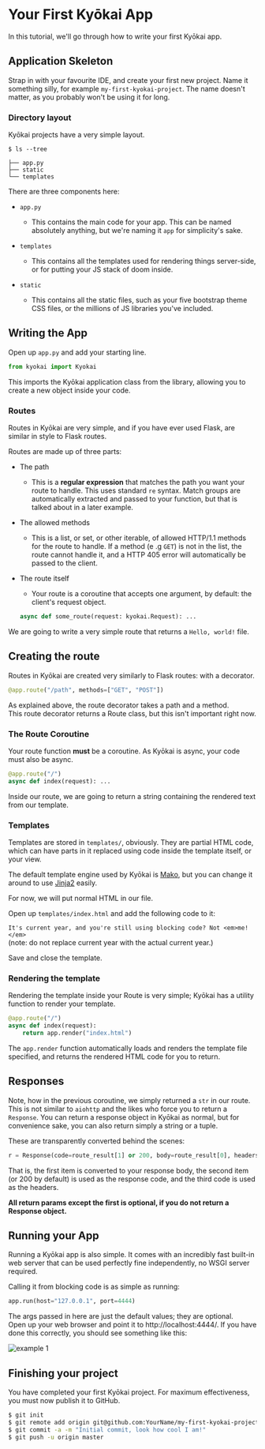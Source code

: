 # Your First Kyōkai App

In this tutorial, we'll go through how to write your first Kyōkai app.

## Application Skeleton

Strap in with your favourite IDE, and create your first new project. Name it something silly, for example 
`my-first-kyokai-project`. The name doesn't matter, as you probably won't be using it for long.

### Directory layout

Kyōkai projects have a very simple layout.

```
$ ls --tree                                                                                                            

├── app.py
├── static
└── templates
```

There are three components here:

 - `app.py`
 	- This contains the main code for your app. This can be named absolutely anything, but we're naming it `app` for 
 	simplicity's sake.
 	
 - `templates`
 	- This contains all the templates used for rendering things server-side, or for putting your JS stack of doom 
 	inside.
 	
 - `static`
 	- This contains all the static files, such as your five bootstrap theme CSS files, or the millions of JS 
 	libraries you've included.
 	
## Writing the App

Open up `app.py` and add your starting line.

```python
from kyokai import Kyokai
```

This imports the Kyōkai application class from the library, allowing you to create a new object inside your code.

### Routes

Routes in Kyōkai are very simple, and if you have ever used Flask, are similar in style to Flask routes.

Routes are made up of three parts:

 - The path
 	- This is a **regular expression** that matches the path you want your route to handle. This uses standard `re` 
 	syntax. Match groups are automatically extracted and passed to your function, but that is talked about in a later
 	 example.
 	 
 - The allowed methods
 	- This is a list, or set, or other iterable, of allowed HTTP/1.1 methods for the route to handle. If a method (e
 	.g `GET`) is not in the list, the route cannot handle it, and a HTTP 405 error will automatically be passed to 
 	the client.
 	
 - The route itself
 	- Your route is a coroutine that accepts one argument, by default: the client's request object.
 	
 	```python
 	async def some_route(request: kyokai.Request): ...
 	```
 	
We are going to write a very simple route that returns a `Hello, world!` file.

## Creating the route

Routes in Kyōkai are created very similarly to Flask routes: with a decorator.

```python
@app.route("/path", methods=["GET", "POST"])
```

As explained above, the route decorator takes a path and a method.  
This route decorator returns a Route class, but this isn't important right now.

### The Route Coroutine

Your route function __**must**__ be a coroutine. As Kyōkai is async, your code must also be async.

```python
@app.route("/")
async def index(request): ...
```

Inside our route, we are going to return a string containing the rendered text from our template.

### Templates

Templates are stored in `templates/`, obviously. They are partial HTML code, which can have parts in it replaced 
using code inside the template itself, or your view.
 
The default template engine used by Kyōkai is [Mako](http://www.makotemplates.org/), but you can change it around to 
use [Jinja2](http://jinja.pocoo.org/docs/dev/) easily.

For now, we will put normal HTML in our file.

Open up `templates/index.html` and add the following code to it:

`It's current year, and you're still using blocking code? Not <em>me!</em>`  
(note: do not replace current year with the actual current year.)

Save and close the template.

### Rendering the template

Rendering the template inside your Route is very simple; Kyōkai has a utility function to render your template.

```python
@app.route("/")
async def index(request):
	return app.render("index.html")
```

The `app.render` function automatically loads and renders the template file specified, and returns the rendered HTML 
code for you to return.


## Responses

Note, how in the previous coroutine, we simply returned a `str` in our route. This is not similar to `aiohttp` and 
the likes who force you to return a `Response`. You can return a response object in Kyōkai as normal, but for 
convenience sake, you can also return simply a string or a tuple.

These are transparently converted behind the scenes:

```python
r = Response(code=route_result[1] or 200, body=route_result[0], headers=route_result[2] or {})
```

That is, the first item is converted to your response body, the second item (or 200 by default) is used as the 
response code, and the third code is used as the headers.
 
**All return params except the first is optional, if you do not return a Response object.**

## Running your App

Running a Kyōkai app is also simple. It comes with an incredibly fast built-in web server that can be used perfectly 
fine independently, no WSGI server required.
 
Calling it from blocking code is as simple as running:

```python
app.run(host="127.0.0.1", port=4444)
```

The args passed in here are just the default values; they are optional.  
Open up your web browser and point it to http://localhost:4444/. If you have done this correctly, you should see 
something like this:

![example 1](/img/ex1.png)

## Finishing your project

You have completed your first Kyōkai project. For maximum effectiveness, you must now publish it to GitHub.

```bash
$ git init
$ git remote add origin git@github.com:YourName/my-first-kyokai-project.git
$ git commit -a -m "Initial commit, look how cool I am!"
$ git push -u origin master
```



